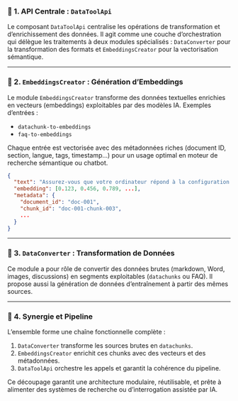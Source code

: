 ### 🧠 1. API Centrale : `DataToolApi`

Le composant `DataToolApi` centralise les opérations de transformation et d’enrichissement des données. Il agit comme une couche d’orchestration qui délègue les traitements à deux modules spécialisés : `DataConverter` pour la transformation des formats et `EmbeddingsCreator` pour la vectorisation sémantique.

---

### 🧱 2. `EmbeddingsCreator` : Génération d’Embeddings

Le module `EmbeddingsCreator` transforme des données textuelles enrichies en vecteurs (embeddings) exploitables par des modèles IA.
Exemples d’entrées :

* `datachunk-to-embeddings`
* `faq-to-embeddings`

Chaque entrée est vectorisée avec des métadonnées riches (document ID, section, langue, tags, timestamp…) pour un usage optimal en moteur de recherche sémantique ou chatbot.

```json
{
  "text": "Assurez-vous que votre ordinateur répond à la configuration minimale...",
  "embedding": [0.123, 0.456, 0.789, ...],
  "metadata": {
    "document_id": "doc-001",
    "chunk_id": "doc-001-chunk-003",
    ...
  }
}
```

---

### 🔁 3. `DataConverter` : Transformation de Données

Ce module a pour rôle de convertir des données brutes (markdown, Word, images, discussions) en segments exploitables (`datachunks` ou FAQ). Il propose aussi la génération de données d’entraînement à partir des mêmes sources.

---

### 🔗 4. Synergie et Pipeline

L’ensemble forme une chaîne fonctionnelle complète :

1. `DataConverter` transforme les sources brutes en `datachunks`.
2. `EmbeddingsCreator` enrichit ces chunks avec des vecteurs et des métadonnées.
3. `DataToolApi` orchestre les appels et garantit la cohérence du pipeline.

Ce découpage garantit une architecture modulaire, réutilisable, et prête à alimenter des systèmes de recherche ou d’interrogation assistée par IA.

